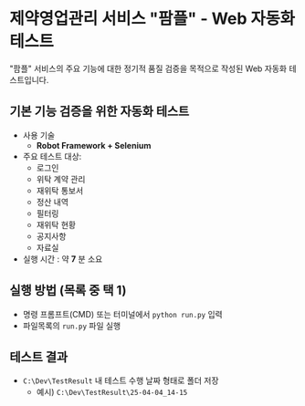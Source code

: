 
# 제약영업관리 서비스 "팜플" - Web 자동화 테스트 
"팜플" 서비스의 주요 기능에 대한 정기적 품질 검증을 목적으로 작성된 Web 자동화 테스트입니다.

## 기본 기능 검증을 위한 자동화 테스트  
- 사용 기술
  - **Robot Framework + Selenium**
- 주요 테스트 대상:  
  - 로그인  
  - 위탁 계약 관리  
  - 재위탁 통보서  
  - 정산 내역  
  - 필터링  
  - 재위탁 현황  
  - 공지사항  
  - 자료실  
- 실행 시간 : 약 **7** 분 소요  

## 실행 방법 (목록 중 택 1)
- 명령 프롬프트(CMD) 또는 터미널에서 `python run.py` 입력
- 파일목록의 `run.py` 파일 실행

## 테스트 결과
- `C:\Dev\TestResult` 내 테스트 수행 날짜 형태로 폴더 저장
    - 예시) `C:\Dev\TestResult\25-04-04_14-15`
